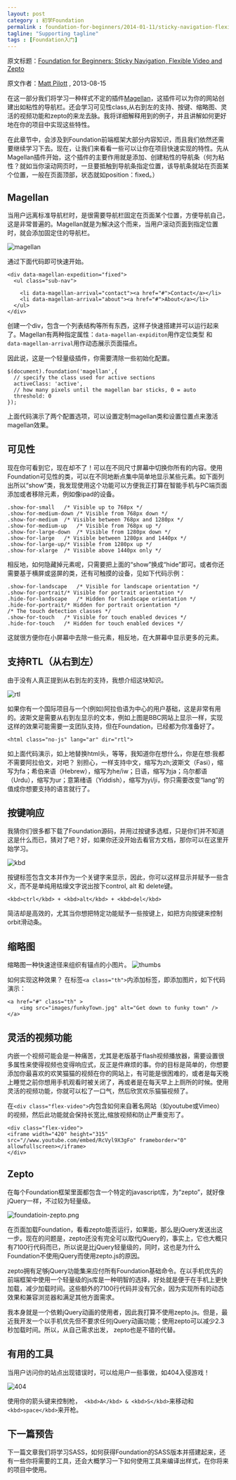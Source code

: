 ```yaml
---
layout: post
category : 初学Foundation
permalink : foundation-for-beginners/2014-01-11/sticky-navigation-flexible-video-and-zepto/
tagline: "Supporting tagline"
tags : [Foundation入门]
---
```


原文标题：[Foundation for Beginners: Sticky Navigation, Flexible Video and Zepto](http://webdesign.tutsplus.com/tutorials/htmlcss-tutorials/foundation-for-beginners-sticky-navigation-flexible-video-and-zepto/)

原文作者：[Matt Pilott](http://webdesign.tutsplus.com/author/matt-pilott/) , 2013-08-15


在这一部分我们将学习一种样式不定的插件[Magellan](http://foundation.zurb.com/docs/components/magellan.html)，这插件可以为你的网站创建出如粘性的导航栏。还会学习可见性class,从右到左的支持、按键、缩略图、灵活的视频功能和zepto的来龙去脉。我将详细解释用到的例子，并且讲解如何更好地在你的项目中实现这些特性。

<!--break-->

在此章节中，会涉及到Foundation前端框架大部分内容知识，而且我们依然还需要继续学习下去。现在，让我们来看看一些可以让你在项目快速实现的特性。先从Magellan插件开始，这个插件的主要作用就是添加、创建粘性的导航条（何为粘性？就如当你滚动网页时，一旦要抵触到导航条指定位置，该导航条就站在页面某个位置，一般在页面顶部，状态就如position：fixed。）

## Magellan ##

当用户远离标准导航栏时，是很需要导航栏固定在页面某个位置，方便导航自己，这是非常普遍的。Magellan就是为解决这个而来，当用户滚动页面到指定位置时，就会添加固定住的导航栏。


![magellan](http://pigerla.com/assets/images/20140111/magellan.png)

通过下面代码即可快速开始。

    <div data-magellan-expedition="fixed">
      <ul class="sub-nav">

	    <li data-magellan-arrival="contact"><a href="#">Contact</a></li>
	    <li data-magellan-arrival="about"><a href="#">About</a></li>
      </ul>
    </div>

创建一个div，包含一个列表结构等所有东西，这样子快速搭建并可以运行起来了。Magellan有两种指定属性：`data-magellan-expiditon`用作定位类型 和 `data-magellan-arrival`用作动态展示页面描点。

因此说，这是一个轻量级插件，你需要清除一些初始化配置。
    
    $(document).foundation('magellan',{
      // specify the class used for active sections
      activeClass: 'active',
      // how many pixels until the magellan bar sticks, 0 = auto
      threshold: 0
    });
    
上面代码演示了两个配置选项，可以设置定制magellan类和设置位置点来激活magellan效果。

## 可见性 ##

现在你可看到它，现在却不了！可以在不同尺寸屏幕中切换你所有的内容。使用Foundation可见性的类，可以在不同地断点集中简单地显示某些元素。如下面列出所以“show”类，我发现使用这个功能可以方便我正打算在智能手机与PC端页面添加或者移除元素，例如像ipad的设备。

    .show-for-small   /* Visible up to 768px */
    .show-for-medium-down /* Visible from 768px down */
    .show-for-medium  /* Visible between 768px and 1280px */
    .show-for-medium-up   /* Visible from 768px up */
    .show-for-large-down  /* Visible from 1280px down */
    .show-for-large   /* Visible between 1280px and 1440px */
    .show-for-large-up/* Visible from 1280px up */
    .show-for-xlarge  /* Visible above 1440px only */

相反地，如何隐藏掉元素呢，只需要把上面的“show”换成“hide”即可。或者你还需要基于横屏或竖屏的类，还有可触摸的设备，见如下代码示例：

    .show-for-landscape   /* Visible for landscape orientation */
    .show-for-portrait/* Visible for portrait orientation */
    .hide-for-landscape   /* Hidden for landscape orientation */
    .hide-for-portrait/* Hidden for portrait orientation */
    /* The touch detection classes */
    .show-for-touch   /* Visible for touch enabled devices */
    .hide-for-touch   /* Hidden for touch enabled devices */

这就很方便你在小屏幕中去除一些元素，相反地，在大屏幕中显示更多的元素。

## 支持RTL（从右到左） ##

由于没有人真正提到从右到左的支持，我想介绍这块知识。

![ rtl](http://pigerla.com/assets/images/20140111/rtl.png)

如果你有一个国际项目与一个(例如)阿拉伯语为中心的用户基础，这是非常有用的。波斯文是需要从右到左显示的文本，例如上图是BBC网站上显示一样，实现这样的效果可能需要一支团队支持，但在Foundation，已经都为你准备好了。

    <html class="no-js" lang="ar" dir="rtl">

如上面代码演示，如上地替换html头，等等，我知道你在想什么，你是在想:我都不需要阿拉伯文，对吧？ 别担心，一样支持中文，缩写为zh;波斯文（Fasi），缩写为fa；希伯来语（Hebrew），缩写为he/iw；日语，缩写为ja；乌尔都语（Urdu），缩写为ur；意第绪语（Yiddish），缩写为yi/ji，你只需要改变“lang”的值成你想要支持的语言就行了。

## 按键响应 ##

我猜你们很多都下载了Foundation源码，并用过按键多选框，只是你们并不知道这是什么而已，猜对了吧？好，如果你还没开始去看官方文档，那你可以在这里开始学习。

![ kbd](http://pigerla.com/assets/images/20140111/kbd.png)

按键标签包含文本并作为一个关键字来显示，因此，你可以这样显示并赋予一些含义，而不是单纯用枯燥文字说出按下control, alt 和 delete键。

    <kbd>ctrl</kbd> + <kbd>alt</kbd> + <kbd>del</kbd>

简洁却是高效的，尤其当你想把特定功能赋予一些按键上，如把方向按键来控制orbit滑动条。

## 缩略图 ##

缩略图一种快速途径来组织有锚点的小图片。
![thumbs](http://pigerla.com/assets/images/20140111/thumbs.png )

如何实现这种效果？ 在标签`<a class="th">`内添加<img>标签，即添加图片，如下代码演示：

    <a href="#" class="th" >
    	<img src="images/funkyTown.jpg" alt="Get down to funky town" />
    </a>

## 灵活的视频功能 ##

内嵌一个视频可能会是一种痛苦，尤其是老版基于flash视频播放器，需要设置很多属性来使得视频也变得响应式，反正是件麻烦的事。你的目标是简单的，你想要添加你最喜欢的欢笑猫猫的视频在你的网站上，有可能是很困难的，或者是每天晚上睡觉之前你想用手机观看时被关闭了，再或者是在每天早上上厕所的时候。使用灵活的视频功能，你就可以松了一口气，然后欣赏欢乐猫猫视频了。

在`<div class="flex-video">`内包含如何来自著名网站（如youtube或Vimeo）的视频，然后此功能就会保持长宽比,缩放视频和防止严重变形了。

    <div class="flex-video">
    <iframe width="420" height="315" src="//www.youtube.com/embed/RcVyl9X3gFo" frameborder="0" allowfullscreen></iframe>
    </div>

## Zepto ##

在每个Foundation框架里面都包含一个特定的javascript库，为“zepto”，就好像jQuery一样，不过较为轻量级。

![foundatioin-zepto.png](http://pigerla.com/assets/images/20140111/foundatioin-zepto.png ) 

在页面加载Foundation，看看zepto能否运行，如果能，那么是jQuery发送出这一步。现在的问题是，zepto还没有完全可以取代jQuery的，事实上，它也大概只有7100行代码而已，所以说是比jQuery轻量级的，同时，这也是为什么Foundation不使用jQuery而使用zepto.js的原因。

zepto拥有足够jQuery功能集来应付所有Foundation基础命令。在以手机优先的前端框架中使用一个轻量级的js库是一种明智的选择，好处就是便于在手机上更快加载，减少加载时间。这些额外的7100行代码并没有冗余，因为实现所有的动态效果和兼容浏览器和满足其他方面需求。

我本身就是一个依赖jQuery动画的使用者，因此我打算不使用zepto.js。但是，最近我开发一个以手机优先但不要求任何jQuery动画功能；使用zepto可以减少2.3秒加载时间。所以，从自己需求出发， zepto也是不错的代替。


## 有用的工具 ##

当用户访问你的站点出现错误时，可以给用户一些事做，如404入侵游戏！

![404](http://pigerla.com/assets/images/20140111/404.png) 

使用你的箭头键来控制枪，` <kbd>A</kbd> & <kbd>S</kbd>`来移动和`<kbd>space</kbd>`来开枪。

## 下一篇预告 ##

下一篇文章我们将学习SASS，如何获得Foundation的SASS版本并搭建起来，还有一些你将需要的工具，还会大概学习一下如何使用工具来编译出样式，在你将来的项目中使用。